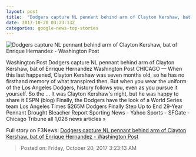 ```yaml
---
layout: post
title:  "Dodgers capture NL pennant behind arm of Clayton Kershaw, bat of Enrique Hernandez - Washington Post"
date: 2017-10-20 03:23:13Z
categories: google-news-top-stories
---
```


![Dodgers capture NL pennant behind arm of Clayton Kershaw, bat of Enrique Hernandez - Washington Post](https://img.washingtonpost.com/rf/image_1484w/2010-2019/WashingtonPost/2017/10/20/Production/Daily/Sports/Images/863245502.jpg?t=20170517)

Washington Post Dodgers capture NL pennant behind arm of Clayton Kershaw, bat of Enrique Hernandez Washington Post CHICAGO — When this last happened, Clayton Kershaw was seven months old, so he has no firsthand memory of what transpired then. But when you wear the uniform of the Los Angeles Dodgers, history follows you, even as you pursue it yourself. So the ... It was Clayton Kershaw's night, but he was happy to share it ESPN (blog) Finally, the Dodgers have the look of a World Series team Los Angeles Times $265M Dodgers Finally Step Up to End 29-Year Pennant Drought Bleacher Report Sporting News - Yahoo Sports - SFGate - Chicago Tribune all 1,026 news articles »


Full story on F3News: [Dodgers capture NL pennant behind arm of Clayton Kershaw, bat of Enrique Hernandez - Washington Post](http://www.f3nws.com/n/WCvZUG)

> Posted on: Friday, October 20, 2017 3:23:13 AM
